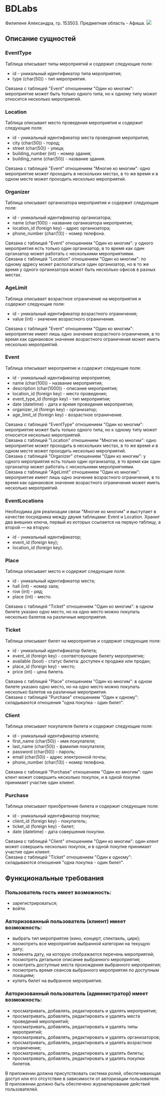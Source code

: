 # BDLabs
Филипеня Александра, гр. 153503. Предметная область - Афиша.
![](https://github.com/SashaFfF/BDLabs/blob/main/db.jpg)
## Описание сущностей
### EventType
Таблица описывает типы мероприятий и содержит следующие поля:
- id - уникальный идентификатор типа мероприятия; 
- type (char(50)) - тип мероприятия.
  
Связана с таблицей "Event" отношением "Один ко многим": мероприятие может быть только одного типа, но к одному типу может относится несколько мероприятий.
### Location
Таблица описывает место проведения мероприятия и содержит следующие поля:
- id - уникальный идентификатор места проведения меропрития; 
- city (char(50)) - город;
- street (char(50)) - улица;
- building_number (int) - номер здания;
- building_name (char(50)) - название здания.
  
Связана с таблицей "Event" отношением "Многие ко многим": одно мероприятие может проходить в нескольких местах, в то же время и в одном месте может проходить несколько мероприятий.
### Organizer
Таблица описывает организатора мероприятия и содержит следующие поля:
- id - уникальный идентификатор организатора; 
- name (char(100)) - название организатора мероприятия;
- location_id (foreign key) - адрес организатора;
- phone_number (char(13)) - номер телефона.
  
Связана с таблицей "Event" отношением "Один ко многим": у одного мероприятия есть только один организатор, в то время как один органзатор может работать с несколькими мероприятиями.  
Связана с таблицей "Location" отношением "Один ко многим": по одному адресу может располагаться один организатор, но в то же время у одного организатора может быть несколько офисов в разных местах.  
### AgeLimit
Таблица описывает возрастное ограничение на мероприятия и содержит следующие поля:
- id - уникальный идентификатор возрастного ограничения; 
- value (int) - значение возрастного ограничения.
  
Связана с таблицей "Event" отношением "Один ко многим": мероприятие имеет лишь одно значение возрастного ограничения, в то время как одинаковое значение возрастного ограничения может иметь несколько мероприятий.
### Event
Таблица описывает мероприятие и содержит следующие поля:
- id - уникальный идентификатор мероприятия; 
- name (char(100)) - название мероприятия;  
- description (char(1000)) - описание мероприятия;  
- location_id (foreign key) - место проведения;  
- event_type_id (foreign key) - тип мероприятия;  
- date (datetime) - дата и время проведения мероприятия;  
- organizer_id (foreign key) - организатор;  
- age_limit_id (foreign key) - возрастное ограничение.

Связана с таблицей "EventType" отношением "Один ко многим": мероприятие может быть только одного типа, но к одному типу может относится несколько мероприятий.  
Связана с таблицей "Location" отношением "Многие ко многим": одно мероприятие может проходить в нескольких местах, в то же время и в одном месте может проходить несколько мероприятий.  
Связана с таблицей "Organizer" отношением "Один ко многим": у одного мероприятия есть только один организатор, в то время как один органзатор может работать с несколькими мероприятиями.  
Связана с таблицей "AgeLimit" отношением "Один ко многим": мероприятие имеет лишь одно значение возрастного ограничения, в то время как одинаковое значение возрастного ограничения может иметь несколько мероприятий.  
### EventLocations
Необходима для реализации связи "Многие ко многим" и выступает в качестве посредника между двумя таблицами: Event и Location. Хранит два внешних ключа, первый из которых ссылается на первую таблицу, а второй — на вторую:
- id - уникальный идентификатор; 
- event_id (foreign key);
- location_id (foreign key).
### Place
Таблица описывает место и содержит следующие поля:
- id - уникальный идентификатор места; 
- hall (int) - номер зала;
- row (int) - ряд;
- place (int) - место.
  
Связана с таблицей "Ticket" отношением "Один ко многим": в одном билете указано одно место, но на одно место можно покупать несколько балетов на различные мероприятия.
### Ticket
Таблица описывает билет на мероприятие и содержит следующие поля:
- id - уникальный идентификатор билета; 
- event_id (foreign key) - соответсвующее билету мероприятие;
- available (bool) - статус билета: доступен к продаже или продан;
- place_id (foreign key) - место;
- price (int) - цена билета.
  
Связана с таблицей "Place" отношением "Один ко многим": в одном билете указано одно место, но на одно место можно покупать несколько балетов на различные мероприятия.  
Связана с таблицей "Purchase" отношением "Один к одному": складываются отношения "одна покупка - один билет".  
### Client
Таблица описывает покупателя билета и содержит следующие поля:
- id - уникальный идентификатор клиента; 
- first_name (char(50)) - имя покупателя;
- last_name (char(50)) - фамилия покупателя;
- password (char(50)) - пароль;
- email (char(50)) - адрес электронной почты;
- phone_number (char(13)) - номер телефона.
  
Связана с таблицей "Purchase" отношением "Один ко многим": один клент может совершить несколько покупок, и в одной покупке принимает участие один клиент.  
### Purchase
Таблица описывает приобретение билета и содержит следующие поля:
- id - уникальный идентификатор покупки; 
- client_id (foreign key) - покупатель;
- ticket_id (foreign key) - билет;
- date (datetime) - дата совершения покупки.
  
Связана с таблицей "Client" отношением "Один ко многим": один клент может совершить несколько покупок, и в одной покупке принимает участие один клиент.  
Связана с таблицей "Ticket" отношением "Один к одному": складываются отношения "одна покупка - один билет".  
## Функциональные требования
### Пользователь гость имеет возможность:
- зарегистрироваться;
- войти.
### Авторизованный пользователь (клиент) имеет возможность:
- выбрать тип мероприятия (кино, концерт, спектакль, цирк);
- посмотреть все мероприятия выбранной категории на текущую дату;
-  поменять дату, на которую отображается перечень мероприятий;
-  посмотреть детальное описание выбранного мероприятия;
-  осмотреть доступные места прохождения выбранного мероприятия;
-  посмотреть время сеансов выбранного мероприятия по доступным локациям;
-  купить билет на выбранное мероприятие.
### Авторизованный пользователь (администратор) имеет возможность:
- просматривать, добавлять, редактировать и удалять мероприятия;
- просматривать, добавлять, редактировать и удалять места проведений мероприятий;
- просматривать, добавлять, редактировать и удалять типы мероприятий;
- просматривать, добавлять, редактировать и удалять организаторов;
- просматривать, добавлять, редактировать и удалять возрастное ограничение;
- просматривать, добавлять, редактировать и удалять билеты;
- просматривать, добавлять, редактировать и удалять покупки билетов.

В приложении должна присутствовать система ролей, обеспечивающая доступ или его отсутствие в зависимости от авторизации пользователя.
В приложении должно быть обеспечено журналирование действий пользователей.
